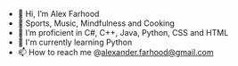 - 👋 Hi, I’m Alex Farhood
- 👀 Sports, Music, Mindfulness and Cooking
- 🧠 I’m proficient in C#, C++, Java, Python, CSS and HTML
- 🌱 I'm currently learning Python
- 📫 How to reach me @alexander.farhood@gmail.com

<!---
Alexfarh/Alexfarh is a ✨ special ✨ repository because its `README.md` (this file) appears on your GitHub profile.
You can click the Preview link to take a look at your changes.
--->
